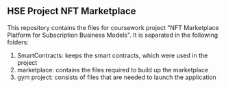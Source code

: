 ## HSE Project NFT Marketplace ###

This repository contains the files for coursework project "NFT Marketplace Platform for Subscription Business Models". It is separated in the following folders:

1. SmartContracts: keeps the smart contracts, which were used in the project
2. marketplace: contains the files required to build up the marketplace
3. gym project: consists of files that are needed to launch the application 

